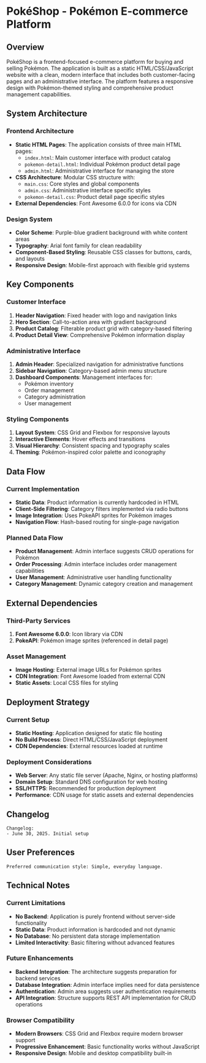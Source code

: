 # PokéShop - Pokémon E-commerce Platform

## Overview

PokéShop is a frontend-focused e-commerce platform for buying and selling Pokémon. The application is built as a static HTML/CSS/JavaScript website with a clean, modern interface that includes both customer-facing pages and an administrative interface. The platform features a responsive design with Pokémon-themed styling and comprehensive product management capabilities.

## System Architecture

### Frontend Architecture
- **Static HTML Pages**: The application consists of three main HTML pages:
  - `index.html`: Main customer interface with product catalog
  - `pokemon-detail.html`: Individual Pokémon product detail page
  - `admin.html`: Administrative interface for managing the store
- **CSS Architecture**: Modular CSS structure with:
  - `main.css`: Core styles and global components
  - `admin.css`: Administrative interface specific styles
  - `pokemon-detail.css`: Product detail page specific styles
- **External Dependencies**: Font Awesome 6.0.0 for icons via CDN

### Design System
- **Color Scheme**: Purple-blue gradient background with white content areas
- **Typography**: Arial font family for clean readability
- **Component-Based Styling**: Reusable CSS classes for buttons, cards, and layouts
- **Responsive Design**: Mobile-first approach with flexible grid systems

## Key Components

### Customer Interface
1. **Header Navigation**: Fixed header with logo and navigation links
2. **Hero Section**: Call-to-action area with gradient background
3. **Product Catalog**: Filterable product grid with category-based filtering
4. **Product Detail View**: Comprehensive Pokémon information display

### Administrative Interface
1. **Admin Header**: Specialized navigation for administrative functions
2. **Sidebar Navigation**: Category-based admin menu structure
3. **Dashboard Components**: Management interfaces for:
   - Pokémon inventory
   - Order management
   - Category administration
   - User management

### Styling Components
1. **Layout System**: CSS Grid and Flexbox for responsive layouts
2. **Interactive Elements**: Hover effects and transitions
3. **Visual Hierarchy**: Consistent spacing and typography scales
4. **Theming**: Pokémon-inspired color palette and iconography

## Data Flow

### Current Implementation
- **Static Data**: Product information is currently hardcoded in HTML
- **Client-Side Filtering**: Category filters implemented via radio buttons
- **Image Integration**: Uses PokeAPI sprites for Pokémon images
- **Navigation Flow**: Hash-based routing for single-page navigation

### Planned Data Flow
- **Product Management**: Admin interface suggests CRUD operations for Pokémon
- **Order Processing**: Admin interface includes order management capabilities
- **User Management**: Administrative user handling functionality
- **Category Management**: Dynamic category creation and management

## External Dependencies

### Third-Party Services
1. **Font Awesome 6.0.0**: Icon library via CDN
2. **PokeAPI**: Pokémon image sprites (referenced in detail page)

### Asset Management
- **Image Hosting**: External image URLs for Pokémon sprites
- **CDN Integration**: Font Awesome loaded from external CDN
- **Static Assets**: Local CSS files for styling

## Deployment Strategy

### Current Setup
- **Static Hosting**: Application designed for static file hosting
- **No Build Process**: Direct HTML/CSS/JavaScript deployment
- **CDN Dependencies**: External resources loaded at runtime

### Deployment Considerations
- **Web Server**: Any static file server (Apache, Nginx, or hosting platforms)
- **Domain Setup**: Standard DNS configuration for web hosting
- **SSL/HTTPS**: Recommended for production deployment
- **Performance**: CDN usage for static assets and external dependencies

## Changelog

```
Changelog:
- June 30, 2025. Initial setup
```

## User Preferences

```
Preferred communication style: Simple, everyday language.
```

## Technical Notes

### Current Limitations
- **No Backend**: Application is purely frontend without server-side functionality
- **Static Data**: Product information is hardcoded and not dynamic
- **No Database**: No persistent data storage implementation
- **Limited Interactivity**: Basic filtering without advanced features

### Future Enhancements
- **Backend Integration**: The architecture suggests preparation for backend services
- **Database Integration**: Admin interface implies need for data persistence
- **Authentication**: Admin area suggests user authentication requirements
- **API Integration**: Structure supports REST API implementation for CRUD operations

### Browser Compatibility
- **Modern Browsers**: CSS Grid and Flexbox require modern browser support
- **Progressive Enhancement**: Basic functionality works without JavaScript
- **Responsive Design**: Mobile and desktop compatibility built-in